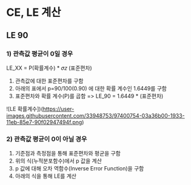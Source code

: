 # CE, LE 계산

## LE 90

### 1) 관측값 평균이 0일 경우
LE_XX = P(확률계수)  *  𝜎𝑧 (표준편차)

1) 관측값에 대한 표준편차를 구함
2) 아래의 표에서 p=90/100(0.90) 에 대한 확률 계수인 1.6449를 구함
3) 표준편차와  확률 계수(P)를 곱함
=> LE_90 = 1.6449 * (표준편차)

![LE 확률계수])(https://user-images.githubusercontent.com/33948753/97400754-03a36b00-1933-11eb-85e7-90f02947494f.png)

### 2) 관측값 평균이 0이 아닐 경우

1) 기준점과 측정점을 통해 표준편차와 평균을 구함
2) 위의 식(누적분포함수)에서 p 값을 계산
3) p 값에 대해 오차 역함수(Inverse Error Function)을 구함
4) 아래의 식을 통해 LE를 계산
